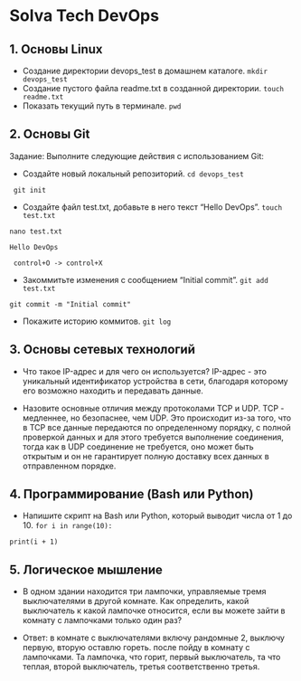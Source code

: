 
# Solva Tech DevOps 

## 1. Основы Linux
- Создание директории devops_test в домашнем каталоге.
` mkdir devops_test `
- Создание пустого файла readme.txt в созданной директории.
` touch readme.txt `
- Показать текущий путь в терминале.
` pwd ` 

## 2. Основы Git
Задание: Выполните следующие действия с использованием Git:
- Создайте новый локальный репозиторий.
` cd devops_test `

` git init`
- Создайте файл test.txt, добавьте в него текст “Hello DevOps”.
` touch test.txt `

` nano test.txt `

` Hello DevOps `

` control+O -> control+X`
- Закоммитьте изменения с сообщением “Initial commit”.
` git add test.txt `

` git commit -m "Initial commit" `

- Покажите историю коммитов.
` git log `

## 3. Основы сетевых технологий
- Что такое IP-адрес и для чего он используется?
IP-адрес - это уникальный идентификатор устройства в сети, благодаря которому его возможно находить и передавать данные. 

- Назовите основные отличия между протоколами TCP и UDP.
TCP - медленнее, но безопаснее, чем UDP. Это происходит из-за того, что в TCP все данные передаются по определенному порядку, с полной проверкой данных и для этого требуется выполнение соединения, тогда как в UDP соединение не требуется, оно может быть открытым и он не гарантирует полную доставку всех данных в отправленном порядке. 

## 4. Программирование (Bash или Python)
- Напишите скрипт на Bash или Python, который выводит числа от 1 до 10.
`for i in range(10):`

`print(i + 1)` 

## 5. Логическое мышление
- В одном здании находится три лампочки, управляемые тремя выключателями в другой комнате. Как определить, какой выключатель к какой лампочке относится, если вы можете зайти в комнату с лампочками только один раз?

- Ответ: в комнате с выключателями включу рандомные 2, выключу первую, вторую оставлю гореть. после пойду в комнату с лампочками. Та лампочка, что горит, первый выключатель, та что теплая, второй выключатель, третья соответственно третья.


